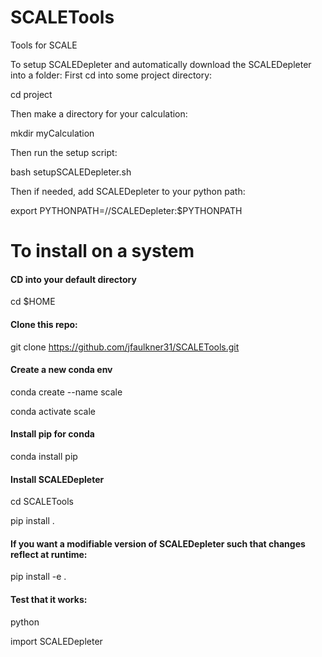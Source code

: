 # SCALETools
Tools for SCALE

To setup SCALEDepleter and automatically download the SCALEDepleter into a folder:
First cd into some project directory:

cd project

Then make a directory for your calculation:

mkdir myCalculation

Then run the setup script:

bash setupSCALEDepleter.sh

Then if needed, add SCALEDepleter to your python path:

export PYTHONPATH=<project>/<myCalculation>/SCALEDepleter:$PYTHONPATH

# To install on a system

#### CD into your default directory
cd $HOME

#### Clone this repo:
git clone https://github.com/jfaulkner31/SCALETools.git

#### Create a new conda env
conda create --name scale

conda activate scale

#### Install pip for conda
conda install pip

#### Install SCALEDepleter
cd SCALETools

pip install .

#### If you want a modifiable version of SCALEDepleter such that changes reflect at runtime:
pip install -e .

#### Test that it works:
python

import SCALEDepleter


